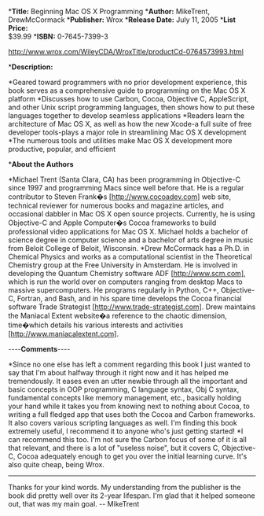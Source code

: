 


***Title:**
Beginning Mac OS X Programming
***Author:**
MikeTrent, DrewMcCormack
***Publisher:**
Wrox
***Release Date:**
July 11, 2005
***List Price:**   
$39.99
***ISBN:**
0-7645-7399-3

http://www.wrox.com/WileyCDA/WroxTitle/productCd-0764573993.html

***Description:**


*Geared toward programmers with no prior development experience, this book serves as a comprehensive guide to programming on the Mac OS X platform
*Discusses how to use Carbon, Cocoa, Objective C, AppleScript, and other Unix script programming languages, then shows how to put these languages together to develop seamless applications
*Readers learn the architecture of Mac OS X, as well as how the new Xcode-a full suite of free developer tools-plays a major role in streamlining Mac OS X development
*The numerous tools and utilities make Mac OS X development more productive, popular, and efficient


***About the Authors**


*Michael Trent (Santa Clara, CA) has been programming in Objective-C since 1997 and programming Macs since well before that. He is a regular contributor to Steven Frank�s [http://www.cocoadev.com] web site, technical reviewer for numerous books and magazine articles, and occasional dabbler in Mac OS X open source projects. Currently, he is using Objective-C and Apple Computer�s Cocoa frameworks to build professional video applications for Mac OS X. Michael holds a bachelor of science degree in computer science and a bachelor of arts degree in music from Beloit College of Beloit, Wisconsin.
*Drew McCormack has a Ph.D. in Chemical Physics and works as a computational scientist in the Theoretical Chemistry group at the Free University in Amsterdam. He is involved in developing the Quantum Chemistry software ADF [http://www.scm.com], which is run the world over on computers ranging from desktop Macs to massive supercomputers. He programs regularly in Python, C++, Objective-C, Fortran, and Bash, and in his spare time develops the Cocoa financial software Trade Strategist [http://www.trade-strategist.com]. Drew maintains the Maniacal Extent website�a reference to the chaotic dimension, time�which details his various interests and activities [http://www.maniacalextent.com].




----**Comments**----

*Since no one else has left a comment regarding this book I just wanted to say that I'm about halfway through it right now and it has helped me tremendously. It eases even an utter newbie through all the important and basic concepts in OOP programming, C language syntax, Obj C syntax, fundamental concepts like memory management, etc., basically holding your hand while it takes you from knowing next to nothing about Cocoa, to writing a full fledged app that uses both the Cocoa and Carbon frameworks. It also covers various scripting languages as well. I'm finding this book extremely useful, I recommend it to anyone who's just getting started!
*I can recommend this too.  I'm not sure the Carbon focus of some of it is all that relevant, and there is a lot of "useless noise", but it covers C, Objective-C, Cocoa adequately enough to get you over the initial learning curve.  It's also quite cheap, being Wrox.

----
Thanks for your kind words. My understanding from the publisher is the book did pretty well over its 2-year lifespan. I'm glad that it helped someone out, that was my main goal. -- MikeTrent
